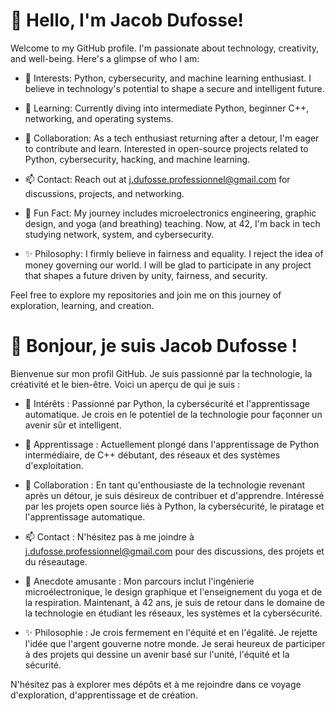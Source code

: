 # 👋 Hello, I'm Jacob Dufosse!

Welcome to my GitHub profile. I'm passionate about technology, creativity, and well-being. Here's a glimpse of who I am:

- 👀 Interests: Python, cybersecurity, and machine learning enthusiast. I believe in technology's potential to shape a secure and intelligent future.

- 🌱 Learning: Currently diving into intermediate Python, beginner C++, networking, and operating systems.

- 💞️ Collaboration: As a tech enthusiast returning after a detour, I'm eager to contribute and learn. Interested in open-source projects related to Python, cybersecurity, hacking, and machine learning.

- 📫 Contact: Reach out at j.dufosse.professionnel@gmail.com for discussions, projects, and networking.

- 🎉 Fun Fact: My journey includes microelectronics engineering, graphic design, and yoga (and breathing) teaching. Now, at 42, I'm back in tech studying network, system, and cybersecurity.

- ✨ Philosophy: I firmly believe in fairness and equality. I reject the idea of money governing our world. I will be glad to participate in any project that shapes a future driven by unity, fairness, and security.

Feel free to explore my repositories and join me on this journey of exploration, learning, and creation.


# 👋 Bonjour, je suis Jacob Dufosse !

Bienvenue sur mon profil GitHub. Je suis passionné par la technologie, la créativité et le bien-être. Voici un aperçu de qui je suis :

- 👀 Intérêts : Passionné par Python, la cybersécurité et l'apprentissage automatique. Je crois en le potentiel de la technologie pour façonner un avenir sûr et intelligent.

- 🌱 Apprentissage : Actuellement plongé dans l'apprentissage de Python intermédiaire, de C++ débutant, des réseaux et des systèmes d'exploitation.

- 💞️ Collaboration : En tant qu'enthousiaste de la technologie revenant après un détour, je suis désireux de contribuer et d'apprendre. Intéressé par les projets open source liés à Python, la cybersécurité, le piratage et l'apprentissage automatique.

- 📫 Contact : N'hésitez pas à me joindre à j.dufosse.professionnel@gmail.com pour des discussions, des projets et du réseautage.

- 🎉 Anecdote amusante : Mon parcours inclut l'ingénierie microélectronique, le design graphique et l'enseignement du yoga et de la respiration. Maintenant, à 42 ans, je suis de retour dans le domaine de la technologie en étudiant les réseaux, les systèmes et la cybersécurité.

- ✨ Philosophie : Je crois fermement en l'équité et en l'égalité. Je rejette l'idée que l'argent gouverne notre monde. Je serai heureux de participer à des projets qui dessine un avenir basé sur l'unité, l'équité et la sécurité.

N'hésitez pas à explorer mes dépôts et à me rejoindre dans ce voyage d'exploration, d'apprentissage et de création.


<!---
jacobdufosse/jacobdufosse is a ✨ special ✨ repository because its `README.md` (this file) appears on your GitHub profile.
You can click the Preview link to take a look at your changes.
--->
